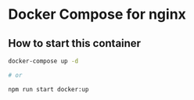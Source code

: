 # Docker Compose for nginx

## How to start this container

```bash
docker-compose up -d

# or

npm run start docker:up
```
